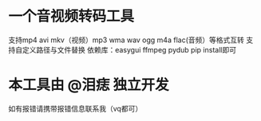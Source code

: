 一个音视频转码工具
=================
支持mp4 avi mkv（视频）mp3 wma wav ogg m4a flac(音频）等格式互转 支持自定义路径与文件替换
依赖库：easygui ffmpeg pydub   pip install即可
# 本工具由 @泪痣 独立开发 
如有报错请携带报错信息联系我（vq都可）
